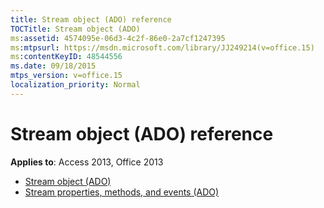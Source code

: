 ```yaml
---
title: Stream object (ADO) reference
TOCTitle: Stream object (ADO)
ms:assetid: 4574095e-06d3-4c2f-86e0-2a7cf1247395
ms:mtpsurl: https://msdn.microsoft.com/library/JJ249214(v=office.15)
ms:contentKeyID: 48544556
ms.date: 09/18/2015
mtps_version: v=office.15
localization_priority: Normal
---
```


# Stream object (ADO) reference

**Applies to**: Access 2013, Office 2013

- [Stream object (ADO)](stream-object-ado.md)
- [Stream properties, methods, and events (ADO)](stream-properties-methods-and-events-ado.md)

